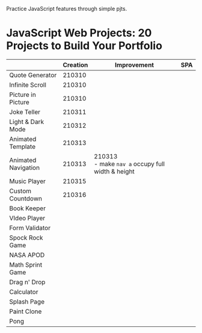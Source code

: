 Practice JavaScript features through simple pjts.

# JavaScript Web Projects: 20 Projects to Build Your Portfolio

|                     | Creation | Improvement                                           | SPA  |
| ------------------- | -------- | ----------------------------------------------------- | ---- |
| Quote Generator     | 210310   |                                                       |      |
| Infinite Scroll     | 210310   |                                                       |      |
| Picture in Picture  | 210310   |                                                       |      |
| Joke Teller         | 210311   |                                                       |      |
| Light & Dark Mode   | 210312   |                                                       |      |
| Animated Template   | 210313   |                                                       |      |
| Animated Navigation | 210313   | 210313<br />- make `nav a` occupy full width & height |      |
| Music Player        | 210315   |                                                       |      |
| Custom Countdown    | 210316   |                                                       |      |
| Book Keeper         |          |                                                       |      |
| VIdeo Player        |          |                                                       |      |
| Form Validator      |          |                                                       |      |
| Spock Rock Game     |          |                                                       |      |
| NASA APOD           |          |                                                       |      |
| Math Sprint Game    |          |                                                       |      |
| Drag n' Drop        |          |                                                       |      |
| Calculator          |          |                                                       |      |
| Splash Page         |          |                                                       |      |
| Paint Clone         |          |                                                       |      |
| Pong                |          |                                                       |      |

